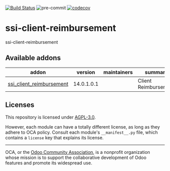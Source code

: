[![Build Status](https://travis-ci.com/open-synergy/ssi-client-reimbursement.svg?branch=14.0)](https://travis-ci.com/open-synergy/ssi-client-reimbursement)
![pre-commit](https://github.com/open-synergy/ssi-client-reimbursement/actions/workflows/pre-commit.yml/badge.svg)
[![codecov](https://codecov.io/gh/open-synergy/ssi-client-reimbursement/branch/14.0/graph/badge.svg)](https://codecov.io/gh/open-synergy/ssi-client-reimbursement)

<!-- /!\ do not modify above this line -->

# ssi-client-reimbursement

ssi-client-reimbursement

<!-- /!\ do not modify below this line -->

<!-- prettier-ignore-start -->

[//]: # (addons)

Available addons
----------------
addon | version | maintainers | summary
--- | --- | --- | ---
[ssi_client_reimbursement](ssi_client_reimbursement/) | 14.0.1.0.1 |  | Client Reimbursement

[//]: # (end addons)

<!-- prettier-ignore-end -->

## Licenses

This repository is licensed under [AGPL-3.0](LICENSE).

However, each module can have a totally different license, as long as they adhere to OCA
policy. Consult each module's `__manifest__.py` file, which contains a `license` key
that explains its license.

----

OCA, or the [Odoo Community Association](http://odoo-community.org/), is a nonprofit
organization whose mission is to support the collaborative development of Odoo features
and promote its widespread use.
